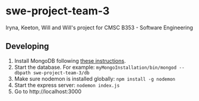# swe-project-team-3

Iryna, Keeton, Will and Will's project for CMSC B353 - Software Engineering

## Developing

1. Install MongoDB following [these instructions](https://docs.google.com/document/d/1Zno0zaUld6j1pwMh8A7qgR08L2TUEyfpyA8ntWu4cBY/edit#).
2. Start the database. For example: `myMongoInstallation/bin/mongod --dbpath swe-project-team-3/db`
3. Make sure nodemon is installed globally: `npm install -g nodemon`
4. Start the express server: `nodemon index.js`
5. Go to http://localhost:3000
